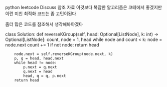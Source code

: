 python leetcode Discuss 참조 자료 
이것보다 복잡한 알고리즘은 코테에서 좋겠지만 이런 미친 최적화 코드는 좀 고민이된다 

좀더 많은 코드를 참조해서 생각해봐야겠다 

class Solution:
    def reverseKGroup(self, head: Optional[ListNode], k: int) -> Optional[ListNode]:
        count, node = 1, head
        while node and count < k:
            node = node.next
            count += 1
        if not node:
            return head

        node.next = self.reverseKGroup(node.next, k)
        p, q = head, head.next
        while head != node:
            p.next = q.next
            q.next = head
            head, q = q, p.next
        return head
